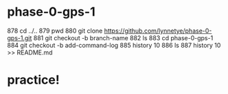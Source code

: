 # phase-0-gps-1
  878  cd ../..
  879  pwd
  880  git clone https://github.com/lynnetye/phase-0-gps-1.git
  881  git checkout -b branch-name 
  882  ls
  883  cd phase-0-gps-1
  884  git checkout -b add-command-log
  885  history 10
  886  ls
  887  history 10 >> README.md
  
  # practice!
